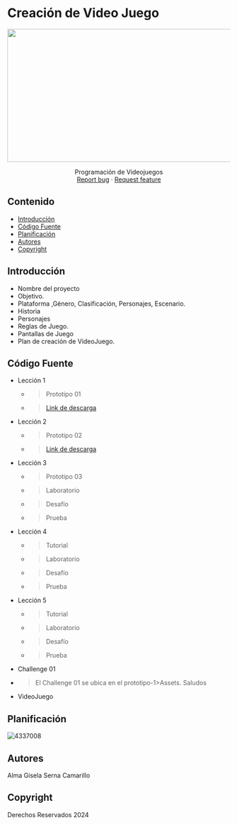 # Creación de Video Juego
<p align="center">
    <img src="https://wallpapercave.com/wp/wp7854191.jpg" alt="Logo" width=1200 height=300>

  <p align="center">
    Programación de Videojuegos 
    <br>
    <a href="https://reponame/issues/new?template=bug.md">Report bug</a>
    ·
    <a href="https://reponame/issues/new?template=feature.md&labels=feature">Request feature</a>
  </p>
</p>


## Contenido

- [Introducción](#introducción)
- [Código Fuente](#código-fuente)
- [Planificación](#planificación)
- [Autores](#autores)
- [Copyright](#copyright)


## Introducción

- Nombre del proyecto
- Objetivo.
- Plataforma ,Género, Clasificación, Personajes, Escenario.
- Historia
- Personajes
- Reglas de Juego.
- Pantallas de Juego
- Plan de creación de VideoJuego.

## Código Fuente

* Lección 1
  * > Prototipo 01
  * ><a href="https://github.com/ProgramacionVideojuegos2/Prototipo-1/tree/main">Link de descarga</a>
* Lección 2
  * > Prototipo 02 
  * ><a href="https://github.com/ProgramacionVideojuegos2/Prototipo2">Link de descarga</a>
* Lección 3
  * > Prototipo 03
  * > Laboratorio
  * > Desafío
  * > Prueba
* Lección 4
  * > Tutorial
  * > Laboratorio
  * > Desafío
  * > Prueba
* Lección 5
  * > Tutorial
  * > Laboratorio
  * > Desafío
  * > Prueba
* Challenge 01
 * > El Challenge 01 se ubica en el prototipo-1>Assets.
Saludos
   
* VideoJuego

## Planificación

![4337008](https://user-images.githubusercontent.com/8560750/195951617-083a7e4d-323d-47b5-8e5e-529ded31bc06.jpg)

## Autores
Alma Gisela Serna Camarillo

## Copyright
Derechos Reservados 2024
